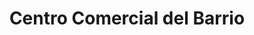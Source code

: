 ---
title: "Centro Comercial del Barrio"
url: /granadilla/centro-comercial-del-barrio/
shop: Einkaufszentrum
---